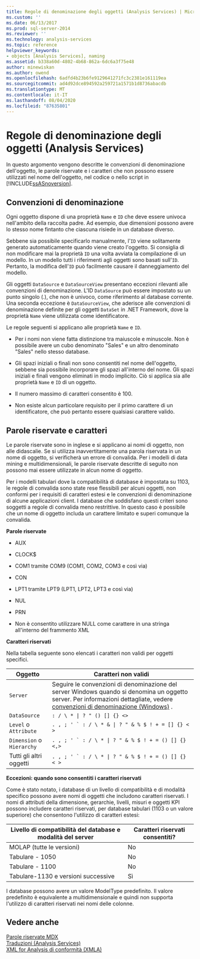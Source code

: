 ```yaml
---
title: Regole di denominazione degli oggetti (Analysis Services) | Microsoft Docs
ms.custom: ''
ms.date: 06/13/2017
ms.prod: sql-server-2014
ms.reviewer: ''
ms.technology: analysis-services
ms.topic: reference
helpviewer_keywords:
- objects [Analysis Services], naming
ms.assetid: b338a60d-4802-4b68-862a-6dc6a3f75e48
author: minewiskan
ms.author: owend
ms.openlocfilehash: 6adfd4b23b6fe9129641271fc3c2381e161119ea
ms.sourcegitcommit: ad4d92dce894592a259721a1571b1d8736abacdb
ms.translationtype: MT
ms.contentlocale: it-IT
ms.lasthandoff: 08/04/2020
ms.locfileid: "87635801"
---
```

# <a name="object-naming-rules-analysis-services"></a>Regole di denominazione degli oggetti (Analysis Services)
  In questo argomento vengono descritte le convenzioni di denominazione dell'oggetto, le parole riservate e i caratteri che non possono essere utilizzati nel nome dell'oggetto, nel codice o nello script in [!INCLUDE[ssASnoversion](../../../includes/ssasnoversion-md.md)].  
  
##  <a name="naming-conventions"></a><a name="bkmk_Names"></a>Convenzioni di denominazione  
 Ogni oggetto dispone di una proprietà `Name` e `ID` che deve essere univoca nell'ambito della raccolta padre. Ad esempio, due dimensioni possono avere lo stesso nome fintanto che ciascuna risiede in un database diverso.  
  
 Sebbene sia possibile specificarlo manualmente, l'`ID` viene solitamente generato automaticamente quando viene creato l'oggetto. Si consiglia di non modificare mai la proprietà `ID` una volta avviata la compilazione di un modello. In un modello tutti i riferimenti agli oggetti sono basati sull'`ID`. Pertanto, la modifica dell'`ID` può facilmente causare il danneggiamento del modello.  
  
 Gli oggetti `DataSource` e `DataSourceView` presentano eccezioni rilevanti alle convenzioni di denominazione. L'ID `DataSource` può essere impostato su un punto singolo (.), che non è univoco, come riferimento al database corrente. Una seconda eccezione è `DataSourceView`, che aderisce alle convenzioni di denominazione definite per gli oggetti `DataSet` in .NET Framework, dove la proprietà `Name` viene utilizzata come identificatore.  
  
 Le regole seguenti si applicano alle proprietà `Name` e `ID`.  
  
-   Per i nomi non viene fatta distinzione tra maiuscole e minuscole. Non è possibile avere un cubo denominato "Sales" e un altro denominato "Sales" nello stesso database.  
  
-   Gli spazi iniziali o finali non sono consentiti nel nome dell'oggetto, sebbene sia possibile incorporare gli spazi all'interno del nome. Gli spazi iniziali e finali vengono eliminati in modo implicito. Ciò si applica sia alle proprietà `Name` e `ID` di un oggetto.  
  
-   Il numero massimo di caratteri consentito è 100.  
  
-   Non esiste alcun particolare requisito per il primo carattere di un identificatore, che può pertanto essere qualsiasi carattere valido.  
  
##  <a name="reserved-words-and-characters"></a><a name="bkmk_reserved"></a>Parole riservate e caratteri  
 Le parole riservate sono in inglese e si applicano ai nomi di oggetto, non alle didascalie. Se si utilizza inavvertitamente una parola riservata in un nome di oggetto, si verificherà un errore di convalida. Per i modelli di data mining e multidimensionali, le parole riservate descritte di seguito non possono mai essere utilizzate in alcun nome di oggetto.  
  
 Per i modelli tabulari dove la compatibilità di database è impostata su 1103, le regole di convalida sono state rese flessibili per alcuni oggetti, non conformi per i requisiti di caratteri estesi e le convenzioni di denominazione di alcune applicazioni client. I database che soddisfano questi criteri sono soggetti a regole di convalida meno restrittive. In questo caso è possibile che un nome di oggetto includa un carattere limitato e superi comunque la convalida.  
  
 **Parole riservate**  
  
-   AUX  
  
-   CLOCK$  
  
-   COM1 tramite COM9 (COM1, COM2, COM3 e così via)  
  
-   CON  
  
-   LPT1 tramite LPT9 (LPT1, LPT2, LPT3 e così via)  
  
-   NUL  
  
-   PRN  
  
-   Non è consentito utilizzare NULL come carattere in una stringa all'interno del frammento XML  
  
 **Caratteri riservati**  
  
 Nella tabella seguente sono elencati i caratteri non validi per oggetti specifici.  
  
|Oggetto|Caratteri non validi|  
|------------|------------------------|  
|`Server`|Seguire le convenzioni di denominazione del server Windows quando si denomina un oggetto server. Per informazioni dettagliate, vedere [convenzioni di denominazione (Windows)](/windows/desktop/DNS/naming-conventions) .|  
|`DataSource`| `: / \ * \| ? " () [] {} <>` |  
|`Level` o `Attribute`|````. , ; ' ` : / \ * & \| ? " & % $ ! + = [] {} < >````|  
|`Dimension` o `Hierarchy`|````. , ; ' ` : / \ * \| ? " & % $ ! + = () [] {} <,>````|  
|Tutti gli altri oggetti|````. , ; ' ` : / \ * \| ? " & % $ ! + = () [] {} < >````|  
  
 **Eccezioni: quando sono consentiti i caratteri riservati**  
  
 Come è stato notato, i database di un livello di compatibilità e di modalità specifico possono avere nomi di oggetti che includono caratteri riservati. I nomi di attributi della dimensione, gerarchie, livelli, misuri e oggetti KPI possono includere caratteri riservati, per database tabulari (1103 o un valore superiore) che consentono l'utilizzo di caratteri estesi:  
  
|Livello di compatibilità del database e modalità del server|Caratteri riservati consentiti?|  
|--------------------------------------------------|----------------------------------|  
|MOLAP (tutte le versioni)|No|  
|Tabulare - 1050|No|  
|Tabulare - 1100|No|  
|Tabulare-1130 e versioni successive|Sì|  
  
 I database possono avere un valore ModelType predefinito. Il valore predefinito è equivalente a multidimensionale e quindi non supporta l'utilizzo di caratteri riservati nei nomi delle colonne.  
  
## <a name="see-also"></a>Vedere anche  
 [Parole riservate MDX](/sql/mdx/mdx-reserved-words)   
 [Traduzioni &#40;Analysis Services&#41;](/analysis-services/translation-support-in-analysis-services)   
 [XML for Analysis di conformità &#40;XMLA&#41;](https://docs.microsoft.com/bi-reference/xmla/xml-for-analysis-compliance-xmla)  
  
  
